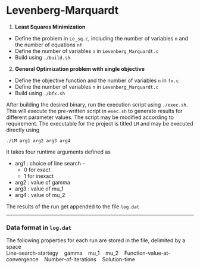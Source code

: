 # Levenberg-Marquardt

1. **Least Squares Minimization**
  * Define the problem in `Le_sq.c`, including the number of variables `n` and the number of equations `nf` 
  * Define the number of variables `n` in `Levenberg_Marquardt.c`
  * Build using `./build.sh`

2. **General Optimization problem with single objective**
  * Define the objective function and the number of variables `n` in `fx.c`
  * Define the number of variables `n` in `Levenberg_Marquardt.c`
  * Build using `./bfx.sh`

After building the desired binary, run the execution script using `./exec.sh`. This will execute the pre-written script in `exec.sh` to generate results for different parameter values. The script may be modified according to requirement. The executable for the project is titled `LM` and may be executed directly using

    ./LM arg1 arg2 arg3 arg4
    
It takes four runtime arguments defined as
* arg1 :  choice of line search - 
  * 0 for exact
  * 1 for inexact
* arg2 :  value of gamma
* arg3 :  value of mu_1
* arg4 :  value of mu_2

The results of the run get appended to the file `log.dat`

***
### Data format in `log.dat`   
The following properties for each run are stored in the file, delimited by a space   
Line-search-startegy &nbsp;&nbsp; gamma &nbsp;&nbsp; mu_1 &nbsp;&nbsp; mu_2 &nbsp;&nbsp; Function-value-at-convergence &nbsp;&nbsp; Number-of-iterations &nbsp;&nbsp; Solution-time
